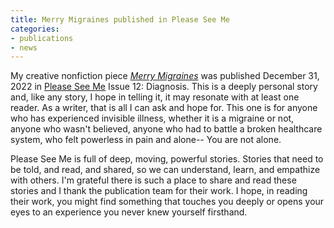 ```yaml
---
title: Merry Migraines published in Please See Me
categories:
- publications
- news
---
```


My creative nonfiction piece [_Merry Migraines_](https://pleaseseeme.com/issue-12-diagnosis/nonfiction/merry-migraines-psm-12-cnf-erin-darrow/) was published December 31, 2022 in [Please See Me](https://pleaseseeme.com/) Issue 12: Diagnosis. This is a deeply personal story and, like any story, I hope in telling it, it may resonate with at least one reader. As a writer, that is all I can ask and hope for. This one is for anyone who has experienced invisible illness, whether it is a migraine or not, anyone who wasn&#39;t believed, anyone who had to battle a broken healthcare system, who felt powerless in pain and alone-- You are not alone.

Please See Me is full of deep, moving, powerful stories. Stories that need to be told, and read, and shared, so we can understand, learn, and empathize with others. I&#39;m grateful there is such a place to share and read these stories and I thank the publication team for their work. I hope, in reading their work, you might find something that touches you deeply or opens your eyes to an experience you never knew yourself firsthand.
